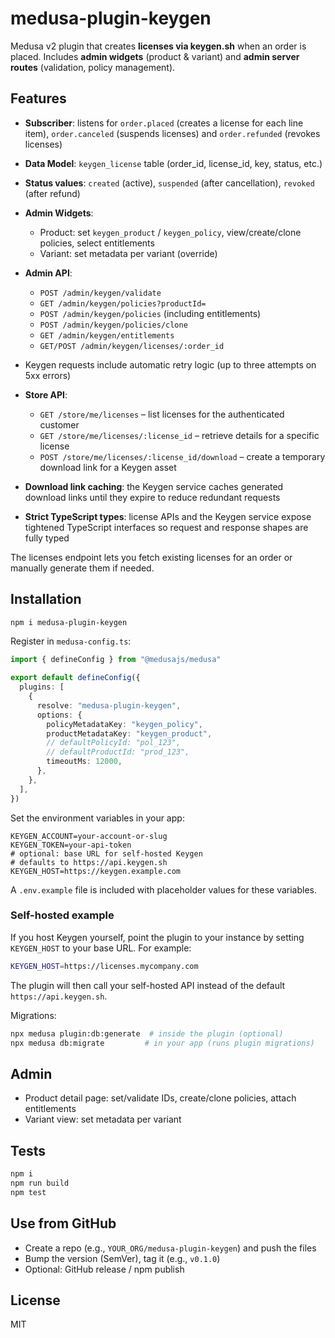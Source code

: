 
# medusa-plugin-keygen

Medusa v2 plugin that creates **licenses via keygen.sh** when an order is placed.
Includes **admin widgets** (product & variant) and **admin server routes** (validation, policy management).

## Features
- **Subscriber**: listens for `order.placed` (creates a license for each line item),
  `order.canceled` (suspends licenses) and `order.refunded` (revokes licenses)
- **Data Model**: `keygen_license` table (order_id, license_id, key, status, etc.)
- **Status values**: `created` (active), `suspended` (after cancellation),
  `revoked` (after refund)
- **Admin Widgets**:
  - Product: set `keygen_product` / `keygen_policy`, view/create/clone policies, select entitlements
  - Variant: set metadata per variant (override)
- **Admin API**:
  - `POST /admin/keygen/validate`
  - `GET /admin/keygen/policies?productId=`
  - `POST /admin/keygen/policies` (including entitlements)
  - `POST /admin/keygen/policies/clone`
  - `GET /admin/keygen/entitlements`
  - `GET/POST /admin/keygen/licenses/:order_id`
- Keygen requests include automatic retry logic (up to three attempts on 5xx errors)

- **Store API**:
  - `GET /store/me/licenses` – list licenses for the authenticated customer
  - `GET /store/me/licenses/:license_id` – retrieve details for a specific license
  - `POST /store/me/licenses/:license_id/download` – create a temporary download link for a Keygen asset
- **Download link caching**: the Keygen service caches generated download links until they expire to reduce redundant requests
- **Strict TypeScript types**: license APIs and the Keygen service expose tightened TypeScript interfaces so request and response shapes are fully typed

The licenses endpoint lets you fetch existing licenses for an order or manually
generate them if needed.

## Installation
```bash
npm i medusa-plugin-keygen
```

Register in `medusa-config.ts`:
```ts
import { defineConfig } from "@medusajs/medusa"

export default defineConfig({
  plugins: [
    {
      resolve: "medusa-plugin-keygen",
      options: {
        policyMetadataKey: "keygen_policy",
        productMetadataKey: "keygen_product",
        // defaultPolicyId: "pol_123",
        // defaultProductId: "prod_123",
        timeoutMs: 12000,
      },
    },
  ],
})
```

Set the environment variables in your app:
```
KEYGEN_ACCOUNT=your-account-or-slug
KEYGEN_TOKEN=your-api-token
# optional: base URL for self-hosted Keygen
# defaults to https://api.keygen.sh
KEYGEN_HOST=https://keygen.example.com
```


A `.env.example` file is included with placeholder values for these variables.

### Self-hosted example

If you host Keygen yourself, point the plugin to your instance by setting
`KEYGEN_HOST` to your base URL. For example:

```bash
KEYGEN_HOST=https://licenses.mycompany.com
```

The plugin will then call your self-hosted API instead of the default
`https://api.keygen.sh`.

Migrations:
```bash
npx medusa plugin:db:generate  # inside the plugin (optional)
npx medusa db:migrate         # in your app (runs plugin migrations)
```

## Admin
- Product detail page: set/validate IDs, create/clone policies, attach entitlements
- Variant view: set metadata per variant

## Tests
```bash
npm i
npm run build
npm test
```

## Use from GitHub
- Create a repo (e.g., `YOUR_ORG/medusa-plugin-keygen`) and push the files
- Bump the version (SemVer), tag it (e.g., `v0.1.0`)
- Optional: GitHub release / npm publish

## License
MIT
